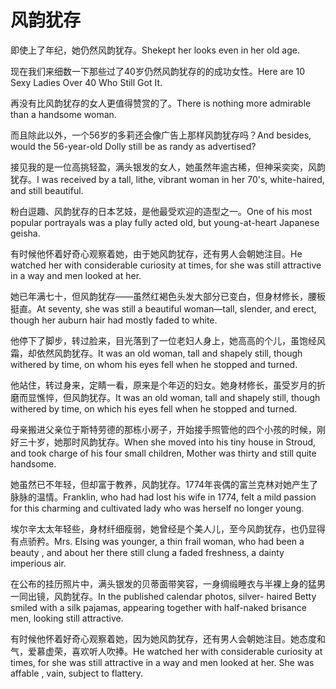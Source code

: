 # 风韵犹存

<p><span class="chinese">即使上了年纪，她仍然风韵犹存。</span><span class="english">Shekept her looks even in her old age.</span></p>

<p><span class="chinese">现在我们来细数一下那些过了40岁仍然风韵犹存的的成功女性。</span><span class="english">Here are 10 Sexy Ladies Over 40 Who Still Got It.</span></p>

<p><span class="chinese">再没有比风韵犹存的女人更值得赞赏的了。</span><span class="english">There is nothing more admirable than a handsome woman.</span></p>

<p><span class="chinese">而且除此以外，一个56岁的多莉还会像广告上那样风韵犹存吗？</span><span class="english">And besides, would the 56-year-old Dolly still be as randy as advertised?</span></p>

<p><span class="chinese">接见我的是一位高挑轻盈，满头银发的女人，她虽然年逾古稀，但神采奕奕，风韵犹存。</span><span class="english">I was received by a tall, lithe, vibrant woman in her 70's, white-haired, and still beautiful.</span></p>

<p><span class="chinese">粉白逗趣、风韵犹存的日本艺妓，是他最受欢迎的造型之一。</span><span class="english">One of his most popular portrayals was a play fully acted old, but young-at-heart Japanese geisha.</span></p>

<p><span class="chinese">有时候他怀着好奇心观察着她，由于她风韵犹存，还有男人会朝她注目。</span><span class="english">He watched her with considerable curiosity at times, for she was still attractive in a way and men looked at her.</span></p>

<p><span class="chinese">她已年满七十，但风韵犹存——虽然红褐色头发大部分已变白，但身材修长，腰板挺直。</span><span class="english">At seventy, she was still a beautiful woman—tall, slender, and erect, though her auburn hair had mostly faded to white.</span></p>

<p><span class="chinese">他停下了脚步，转过脸来，目光落到了一位老妇人身上，她高高的个儿，虽饱经风霜，却依然风韵犹存。</span><span class="english">It was an old woman, tall and shapely still, though withered by time, on whom his eyes fell when he stopped and turned.</span></p>

<p><span class="chinese">他站住，转过身来，定睛一看，原来是个年迈的妇女。她身材修长，虽受岁月的折磨而显憔悴，但风韵犹存。</span><span class="english">It was an old woman, tall and shapely still, though withered by time, on which his eyes fell when he stopped and turned.</span></p>

<p><span class="chinese">母亲搬进父亲位于斯特劳德的那栋小房子，开始接手照管他的四个小孩的时候，刚好三十岁，她那时风韵犹存。</span><span class="english">When she moved into his tiny house in Stroud, and took charge of his four small children, Mother was thirty and still quite handsome.</span></p>

<p><span class="chinese">她虽然已不年轻，但却富于教养，风韵犹存。1774年丧偶的富兰克林对她产生了脉脉的温情。</span><span class="english">Franklin, who had had lost his wife in 1774, felt a mild passion for this charming and cultivated lady who was herself no longer young.</span></p>

<p><span class="chinese">埃尔辛太太年轻些，身材纤细瘦弱，她曾经是个美人儿，至今风韵犹存，也仍显得有点骄矜。</span><span class="english">Mrs. Elsing was younger, a thin frail woman, who had been a beauty , and about her there still clung a faded freshness, a dainty imperious air.</span></p>

<p><span class="chinese">在公布的挂历照片中，满头银发的贝蒂面带笑容，一身绸缎睡衣与半裸上身的猛男一同出镜，风韵犹存。</span><span class="english">In the published calendar photos, silver- haired Betty smiled with a silk pajamas, appearing together with half-naked brisance men, looking still attractive.</span></p>

<p><span class="chinese">有时候他怀着好奇心观察着她，因为她风韵犹存，还有男人会朝她注目。她态度和气，爱慕虚荣，喜欢听人吹捧。</span><span class="english">He watched her with considerable curiosity at times, for she was still attractive in a way and men looked at her. She was affable , vain, subject to flattery.</span></p>

